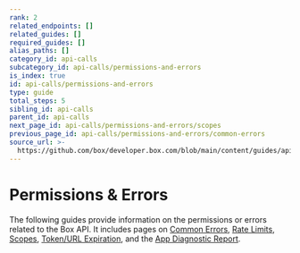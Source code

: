 ```yaml
---
rank: 2
related_endpoints: []
related_guides: []
required_guides: []
alias_paths: []
category_id: api-calls
subcategory_id: api-calls/permissions-and-errors
is_index: true
id: api-calls/permissions-and-errors
type: guide
total_steps: 5
sibling_id: api-calls
parent_id: api-calls
next_page_id: api-calls/permissions-and-errors/scopes
previous_page_id: api-calls/permissions-and-errors/common-errors
source_url: >-
  https://github.com/box/developer.box.com/blob/main/content/guides/api-calls/permissions-and-errors/index.md
---
```

# Permissions & Errors

The following guides provide information on the permissions or errors related to
the Box API. It includes pages on [Common Errors][1], [Rate Limits][2],
[Scopes][3], [Token/URL Expiration][4], and the [App Diagnostic Report][5].

[1]: g://api-calls/permissions-and-errors/common-errors
[2]: g://api-calls/permissions-and-errors/rate-limits
[3]: g://api-calls/permissions-and-errors/scopes
[4]: g://api-calls/permissions-and-errors/expiration
[5]: g://api-calls/permissions-and-errors/app-diagnostics-report